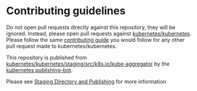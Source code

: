 # Contributing guidelines

Do not open pull requests directly against this repository, they will be ignored. Instead, please open pull requests against [kubernetes/kubernetes](https://git.k8s.io/kubernetes/).  Please follow the same [contributing guide](https://github.com/kubernetes/kubernetes/blob/master/CONTRIBUTING.md) you would follow for any other pull request made to kubernetes/kubernetes.

This repository is published from [kubernetes/kubernetes/staging/src/k8s.io/kube-aggregator](https://github.com/kubernetes/kubernetes/tree/master/staging/src/k8s.io/kube-aggregator) by the [kubernetes publishing-bot](https://git.k8s.io/publishing-bot).

Please see [Staging Directory and Publishing](https://github.com/kubernetes/community/blob/master/contributors/devel/sig-architecture/staging.md) for more information
